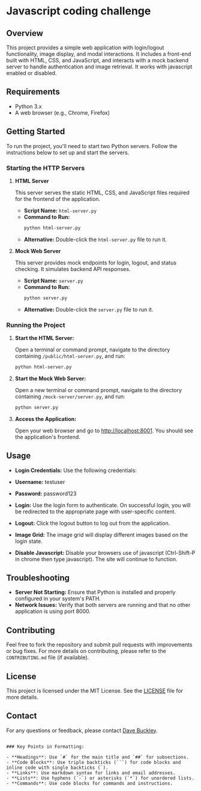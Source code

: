 # Javascript coding challenge

## Overview

This project provides a simple web application with login/logout functionality, image display, and modal interactions. It includes a front-end built with HTML, CSS, and JavaScript, and interacts with a mock backend server to handle authentication and image retrieval. It works with javascript enabled or disabled.

## Requirements

- Python 3.x
- A web browser (e.g., Chrome, Firefox)

## Getting Started

To run the project, you'll need to start two Python servers. Follow the instructions below to set up and start the servers.

### Starting the HTTP Servers

1. **HTML Server**

   This server serves the static HTML, CSS, and JavaScript files required for the frontend of the application.

   - **Script Name:** `html-server.py`
   - **Command to Run:**
     ```sh
     python html-server.py
     ```
   - **Alternative:** Double-click the `html-server.py` file to run it.

2. **Mock Web Server**

   This server provides mock endpoints for login, logout, and status checking. It simulates backend API responses.

   - **Script Name:** `server.py`
   - **Command to Run:**
     ```sh
     python server.py
     ```
   - **Alternative:** Double-click the `server.py` file to run it.

### Running the Project

1. **Start the HTML Server:**

   Open a terminal or command prompt, navigate to the directory containing `/public/html-server.py`, and run:
   ```sh
   python html-server.py
   ```

2. **Start the Mock Web Server:**

   Open a new terminal or command prompt, navigate to the directory containing `/mock-server/server.py`, and run:
   ```sh
   python server.py
   ```

3. **Access the Application:**

   Open your web browser and go to [http://localhost:8001](http://localhost:8001). You should see the application's frontend.

## Usage
- **Login Credentials:** Use the following credentials:
- **Username:** testuser
- **Password:** password123

- **Login:** Use the login form to authenticate. On successful login, you will be redirected to the appropriate page with user-specific content.
- **Logout:** Click the logout button to log out from the application.
- **Image Grid:** The image grid will display different images based on the login state.
- **Disable Javascript:** Disable your browsers use of javascript (Ctrl-Shift-P in chrome then type javascript). The site will continue to function.

## Troubleshooting

- **Server Not Starting:** Ensure that Python is installed and properly configured in your system's PATH.
- **Network Issues:** Verify that both servers are running and that no other application is using port 8000.

## Contributing

Feel free to fork the repository and submit pull requests with improvements or bug fixes. For more details on contributing, please refer to the `CONTRIBUTING.md` file (if available).

## License

This project is licensed under the MIT License. See the [LICENSE](LICENSE) file for more details.

## Contact

For any questions or feedback, please contact [Dave Buckley](mailto:davebuckley@outlook.com).
```

### Key Points in Formatting:

- **Headings**: Use `#` for the main title and `##` for subsections.
- **Code Blocks**: Use triple backticks (```) for code blocks and inline code with single backticks (`).
- **Links**: Use markdown syntax for links and email addresses.
- **Lists**: Use hyphens (`-`) or asterisks (`*`) for unordered lists.
- **Commands**: Use code blocks for commands and instructions.
